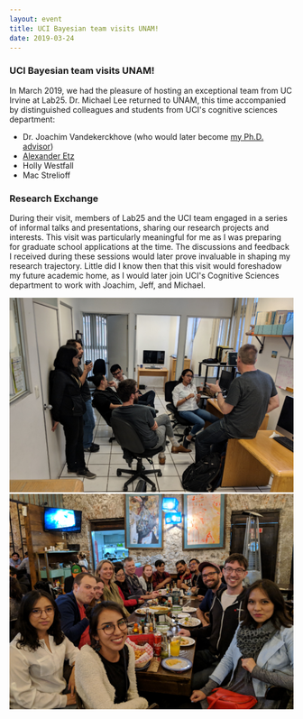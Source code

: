 ```yaml
---
layout: event
title: UCI Bayesian team visits UNAM!
date: 2019-03-24
---
```


### UCI Bayesian team visits UNAM!

In March 2019, we had the pleasure of hosting an exceptional team from UC Irvine at Lab25. Dr. Michael Lee returned to UNAM, this time accompanied by distinguished colleagues and students from UCI's cognitive sciences department:

- Dr. Joachim Vandekerckhove (who would later become <a href="https://cidlab.com/people/" target="_blank">my Ph.D. advisor</a>)
- <a href="https://alexanderetz.com/about/" target="_blank">Alexander Etz</a> 
- Holly Westfall 
- Mac Strelioff

### Research Exchange

During their visit, members of Lab25 and the UCI team engaged in a series of informal talks and presentations, sharing our research projects and interests. This visit was particularly meaningful for me as I was preparing for graduate school applications at the time. The discussions and feedback I received during these sessions would later prove invaluable in shaping my research trajectory. Little did I know then that this visit would foreshadow my future academic home, as I would later join UCI's Cognitive Sciences department to work with Joachim, Jeff, and Michael.

<div style="text-align: center">
    <img src="/photos/Lab25_UCI_1.png" alt="Lab25 and UCI Team">
</div>

<div style="text-align: center">
    <img src="/photos/Lab25_UCI_3.png" alt="Dinner at Coyoacan">    
</div>

 
